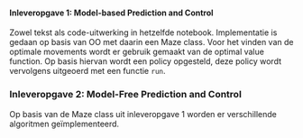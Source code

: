 #### Inleveropgave 1: Model-based Prediction and Control
Zowel tekst als code-uitwerking in hetzelfde notebook. Implementatie is gedaan op basis van OO met daarin een Maze class. Voor het vinden van de optimale movements wordt er gebruik gemaakt van de optimal value function. Op basis hiervan wordt een policy opgesteld, deze policy wordt vervolgens uitgeoerd met een functie ```run```.

### Inleveropgave 2: Model-Free Prediction and Control
Op basis van de Maze class uit inleveropgave 1 worden er verschillende algoritmen geïmplementeerd.
